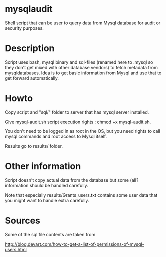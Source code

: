 # mysqlaudit
Shell script that can be user to query data from Mysql database for audit or security purposes.

# Description

Script uses bash, mysql binary and sql-files (renamed here to .mysql so they don't get mixed with other database vendors) to fetch metadata from mysqldatabases. Idea is to get basic information from Mysql and use that to get forward automatically.

# Howto

Copy script and "sql/" folder to server that has mysql server installed.

Give mysql-audit.sh script execution rights : chmod +x mysql-audit.sh.

You don't need to be logged in as root in the OS, but you need rights to call mysql commands and root access to Mysql itself.

Results go to results/ folder.

# Other information
 
Script doesn't copy actual data from the database but some (all? information should be handled carefully. 

Note that especially results/Grants_users.txt contains some user data that you might want to handle extra carefully.


# Sources

Some of the sql file contents are taken from

http://blog.devart.com/how-to-get-a-list-of-permissions-of-mysql-users.html




